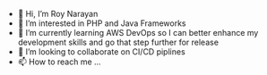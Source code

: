 - 👋 Hi, I’m Roy Narayan
- 👀 I’m interested in PHP and Java Frameworks
- 🌱 I’m currently learning AWS DevOps so I can better enhance my development skills and go that step further for release 
- 💞️ I’m looking to collaborate on CI/CD piplines
- 📫 How to reach me ...

<!---
grnarayan/grnarayan is a ✨ special ✨ repository because its `README.md` (this file) appears on your GitHub profile.
You can click the Preview link to take a look at your changes.
--->
